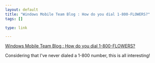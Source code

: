 ```yaml
--- 
layout: default
title: "Windows Mobile Team Blog : How do you dial 1-800-FLOWERS?"
tags: []

type: link

---
```

<a href="http://blogs.msdn.com/windowsmobile/archive/2007/02/06/how-do-you-dial-1-800-flowers.aspx">Windows Mobile Team Blog : How do you dial 1-800-FLOWERS?</a>

Considering that I've never dialed a 1-800 number, this is all interesting!
